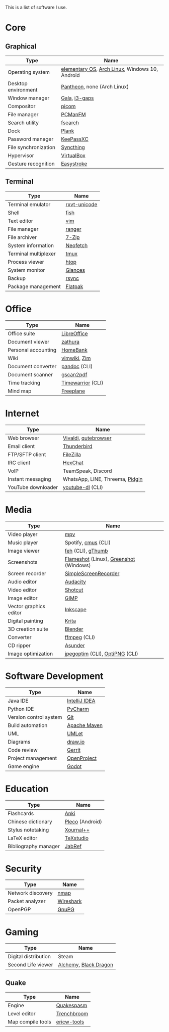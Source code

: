 This is a list of software I use.

# Core
## Graphical
| Type                 | Name                                                                                                 |
|----------------------|------------------------------------------------------------------------------------------------------|
| Operating system     | [elementary OS](https://elementary.io), [Arch Linux](https://www.archlinux.org), Windows 10, Android |
| Desktop environment  | [Pantheon](https://elementary.io), none (Arch Linux)                                                 |
| Window manager       | [Gala](https://elementary.io), [i3-gaps](https://github.com/Airblader/i3)                            |
| Compositor           | [picom](https://github.com/yshui/picom)                                                              |
| File manager         | [PCManFM](https://wiki.lxde.org/en/PCManFM)                                                          |
| Search utility       | [fsearch](https://github.com/cboxdoerfer/fsearch)                                                    |
| Dock                 | [Plank](https://launchpad.net/plank)                                                                 |
| Password manager     | [KeePassXC](https://keepassxc.org)                                                                   |
| File synchronization | [Syncthing](https://syncthing.net/)                                                                  |
| Hypervisor           | [VirtualBox](https://www.virtualbox.org/)                                                            |
| Gesture recognition  | [Easystroke](https://github.com/thjaeger/easystroke/wiki)                                            |

## Terminal
| Type                 | Name                                                             |
|----------------------|------------------------------------------------------------------|
| Terminal emulator    | [rxvt-unicode](http://software.schmorp.de/pkg/rxvt-unicode.html) |
| Shell                | [fish](https://fishshell.com)                                    |
| Text editor          | [vim](https://www.vim.org)                                       |
| File manager         | [ranger](https://ranger.github.io)                               |
| File archiver        | [7-Zip](https://www.7-zip.org/)                                  |
| System information   | [Neofetch](https://github.com/dylanaraps/neofetch)               |
| Terminal multiplexer | [tmux](https://tmux.github.io)                                   |
| Process viewer       | [htop](https://htop.dev/)                                        |
| System monitor       | [Glances](https://nicolargo.github.io/glances/)                  |
| Backup               | [rsync](https://rsync.samba.org/)                                |
| Package management   | [Flatpak](https://flatpak.org/)                                  |

# Office
| Type                | Name                                                                       |
|---------------------|----------------------------------------------------------------------------|
| Office suite        | [LibreOffice](https://www.libreoffice.org)                                 |
| Document viewer     | [zathura](https://pwmt.org/projects/zathura)                               |
| Personal accounting | [HomeBank](http://homebank.free.fr)                                        |
| Wiki                | [vimwiki](https://github.com/vimwiki/vimwiki), [Zim](https://zim-wiki.org) |
| Document converter  | [pandoc](https://pandoc.org/) (CLI)                                        |
| Document scanner    | [gscan2pdf](http://gscan2pdf.sourceforge.net/)                             |
| Time tracking       | [Timewarrior](https://timewarrior.net/) (CLI)                              |
| Mind map            | [Freeplane](https://www.freeplane.org/wiki/index.php/Home)                 |

# Internet
| Type               | Name                                                                   |
|--------------------|------------------------------------------------------------------------|
| Web browser        | [Vivaldi](https://vivaldi.com), [qutebrowser](https://qutebrowser.org) |
| Email client       | [Thunderbird](https://www.thunderbird.net)                             |
| FTP/SFTP client    | [FileZilla](https://filezilla-project.org)                             |
| IRC client         | [HexChat](https://hexchat.github.io)                                   |
| VoIP               | TeamSpeak, Discord                                                     |
| Instant messaging  | WhatsApp, LINE, Threema, [Pidgin](https://www.pidgin.im/)              |
| YouTube downloader | [youtube-dl](https://youtube-dl.org/) (CLI)                            |

# Media
| Type                   | Name                                                                                                   |
|------------------------|--------------------------------------------------------------------------------------------------------|
| Video player           | [mpv](https://mpv.io)                                                                                  |
| Music player           | Spotify, [cmus](https://cmus.github.io) (CLI)                                                          |
| Image viewer           | [feh](https://feh.finalrewind.org/) (CLI), [gThumb](https://wiki.gnome.org/Apps/Gthumb)                |
| Screenshots            | [Flameshot](https://flameshot.js.org) (Linux), [Greenshot](https://getgreenshot.org) (Windows)         |
| Screen recorder        | [SimpleScreenRecorder](https://www.maartenbaert.be/simplescreenrecorder)                               |
| Audio editor           | [Audacity](https://www.audacityteam.org)                                                               |
| Video editor           | [Shotcut](https://www.shotcut.org/)                                                                    |
| Image editor           | [GIMP](https://www.gimp.org)                                                                           |
| Vector graphics editor | [Inkscape](https://inkscape.org)                                                                       |
| Digital painting       | [Krita](https://krita.org)                                                                             |
| 3D creation suite      | [Blender](https://www.blender.org)                                                                     |
| Converter              | [ffmpeg](https://www.ffmpeg.org) (CLI)                                                                 |
| CD ripper              | [Asunder](http://littlesvr.ca/asunder/index.php)                                                       |
| Image optimization     | [jpegoptim](https://github.com/tjko/jpegoptim) (CLI), [OptiPNG](http://optipng.sourceforge.net/) (CLI) |

# Software Development
| Type                   | Name                                             |
|------------------------|--------------------------------------------------|
| Java IDE               | [IntelliJ IDEA](https://www.jetbrains.com/idea)  |
| Python IDE             | [PyCharm](https://www.jetbrains.com/pycharm)     |
| Version control system | [Git](https://git-scm.com)                       |
| Build automation       | [Apache Maven](https://maven.apache.org/)        |
| UML                    | [UMLet](https://www.umlet.com)                   |
| Diagrams               | [draw.io](https://app.diagrams.net)              |
| Code review            | [Gerrit](https://www.gerritcodereview.com/)      |
| Project management     | [OpenProject](https://www.openproject.org/)      |
| Game engine            | [Godot](https://godotengine.org/)                |

# Education
| Type                 | Name                                                                       |
|----------------------|----------------------------------------------------------------------------|
| Flashcards           | [Anki](https://apps.ankiweb.net)                                           |
| Chinese dictionary   | [Pleco](https://www.pleco.com) (Android)                                   |
| Stylus notetaking    | [Xournal++](https://github.com/xournalpp/xournalpp)                        |
| LaTeX editor         | [TeXstudio](https://www.texstudio.org)                                     |
| Bibliography manager | [JabRef](http://www.jabref.org/)                                           |

# Security
| Type              | Name                                    |
|-------------------|-----------------------------------------|
| Network discovery | [nmap](https://nmap.org/)               |
| Packet analyzer   | [Wireshark](https://www.wireshark.org/) |
| OpenPGP           | [GnuPG](https://gnupg.org/)             |

# Gaming
| Type                 | Name                                                                                       |
|----------------------|--------------------------------------------------------------------------------------------|
| Digital distribution | Steam                                                                                      |
| Second Life viewer   | [Alchemy](https://www.alchemyviewer.org/), [Black Dragon](https://niranv-sl.blogspot.com/) |


## Quake
| Type              | Name                                                  |
|-------------------|-------------------------------------------------------|
| Engine            | [Quakespasm](http://quakespasm.sourceforge.net/)      |
| Level editor      | [Trenchbroom](https://kristianduske.com/trenchbroom/) |
| Map compile tools | [ericw-tools](https://ericwa.github.io/ericw-tools/)  |
